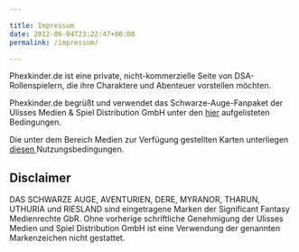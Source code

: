 ```yaml
---

title: Impressum
date: 2012-06-04T23:22:47+00:00
permalink: /impressum/

---
```

Phexkinder.de ist eine private, nicht-kommerzielle Seite von DSA-Rollenspielern, die ihre Charaktere und Abenteuer vorstellen möchten.

Phexkinder.de begrüßt und verwendet das Schwarze-Auge-Fanpaket der Ulisses Medien & Spiel Distribution GmbH unter den <a href="http://www.ulisses-spiele.de/sortiment/rollenspiele/das-schwarze-auge/informationen-zu-das-schwarze-auge/fanrichtlinien/" target="_blank">hier</a> aufgelisteten Bedingungen.

Die unter dem Bereich Medien zur Verfügung gestellten Karten unterliegen <a href="http://www.ulisses-spiele.de/sortiment/rollenspiele/das-schwarze-auge/informationen-zu-das-schwarze-auge/fan-und-kartenpaket/gebrauchsanleitung/" target="_blank">diesen </a>Nutzungsbedingungen.

## Disclaimer

DAS SCHWARZE AUGE, AVENTURIEN, DERE, MYRANOR, THARUN, UTHURIA und RIESLAND sind eingetragene Marken der Significant Fantasy Medienrechte GbR. Ohne vorherige schriftliche Genehmigung der Ulisses Medien und Spiel Distribution GmbH ist eine Verwendung der genannten Markenzeichen nicht gestattet.
